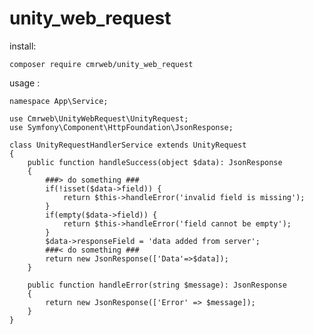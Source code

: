 ﻿# unity_web_request

install:

```composer require cmrweb/unity_web_request```


usage :

```
namespace App\Service;

use Cmrweb\UnityWebRequest\UnityRequest;
use Symfony\Component\HttpFoundation\JsonResponse; 

class UnityRequestHandlerService extends UnityRequest
{ 
    public function handleSuccess(object $data): JsonResponse
    {
        ###> do something ###
        if(!isset($data->field)) {
            return $this->handleError('invalid field is missing');
        }
        if(empty($data->field)) {
            return $this->handleError('field cannot be empty'); 
        }
        $data->responseField = 'data added from server';
        ###< do something ### 
        return new JsonResponse(['Data'=>$data]);
    }

    public function handleError(string $message): JsonResponse
    {
        return new JsonResponse(['Error' => $message]);
    }
}

```
